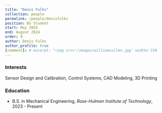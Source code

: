 ```yaml
---
title: "Denis Fulks"
collection: people
permalink: /people/denisfulks
position: BS Student
start: May 2024
end: August 2024
order: 9
author: Denis Fulks
author_profile: true
[comment]: # excerpt: "<img src='/images/williamcullen.jpg' width='150' height='auto'>"
---
```

### Interests
Sensor Design and Calibration, Control Systems, CAD Modeling, 3D Printing

### Education
* B.S. in Mechanical Engineering, *Rose-Hulman Institute of Technology*, 2023 - Present
